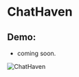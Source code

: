 #  ChatHaven
## Demo:

- coming soon.

![ChatHaven](https://github.com/Liam-Piro/ChatHaven/assets/109366637/71d759d3-e3ee-4a81-a2d1-9f814ac0391b)
